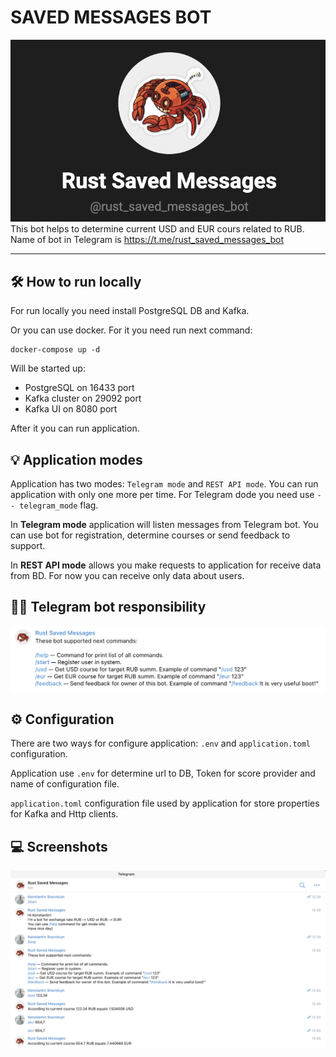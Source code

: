 # SAVED MESSAGES BOT
![Screen 1](screens/Screenshot1.png)
This bot helps to determine current USD and EUR cours related to RUB. Name of bot in Telegram is https://t.me/rust_saved_messages_bot
<hr>

## 🛠 How to run locally
For run locally you need install PostgreSQL DB and Kafka.

Or you can use docker. For it you need run next command: 
```
docker-compose up -d
```

Will be started up: 

- PostgreSQL on 16433 port 
- Kafka cluster on 29092 port 
- Kafka UI on 8080 port

After it you can run application.

## 💡 Application modes

Application has two modes: `Telegram mode` and `REST API mode`. You can run application with only one more per time. For Telegram dode you need use `-- telegram_mode` flag.

In **Telegram mode** application will listen messages from Telegram bot. You can use bot for registration, determine courses or send feedback to support.

In **REST API mode** allows you make requests to application for receive data from BD. For now you can receive only data about users.

## 👩‍💻 Telegram bot responsibility

![Screen 2](screens/Screenshot2.png)

## ⚙️ Configuration

There are two ways for configure application: `.env` and `application.toml` configuration.


Application use `.env` for determine url to DB, Token for score provider and name of configuration file.

`application.toml` configuration file used by application for store properties for Kafka and Http clients.

## 💻 Screenshots

![Screen 3](screens/Screenshot3.png)